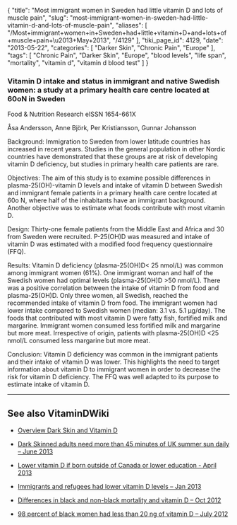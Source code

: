 {
    "title": "Most immigrant women in Sweden had little vitamin D and lots of muscle pain",
    "slug": "most-immigrant-women-in-sweden-had-little-vitamin-d-and-lots-of-muscle-pain",
    "aliases": [
        "/Most+immigrant+women+in+Sweden+had+little+vitamin+D+and+lots+of+muscle+pain+\u2013+May+2013",
        "/4129"
    ],
    "tiki_page_id": 4129,
    "date": "2013-05-22",
    "categories": [
        "Darker Skin",
        "Chronic Pain",
        "Europe"
    ],
    "tags": [
        "Chronic Pain",
        "Darker Skin",
        "Europe",
        "blood levels",
        "life span",
        "mortality",
        "vitamin d",
        "vitamin d blood test"
    ]
}


### Vitamin D intake and status in immigrant and native Swedish women: a study at a primary health care centre located at 60oN in Sweden

Food & Nutrition Research eISSN 1654-661X

Åsa Andersson, Anne Björk, Per Kristiansson, Gunnar Johansson

Background: Immigration to Sweden from lower latitude countries has increased in recent years. Studies in the general population in other Nordic countries have demonstrated that these groups are at risk of developing vitamin D deficiency, but studies in primary health care patients are rare.

Objectives: The aim of this study is to examine possible differences in plasma-25(OH)-vitamin D levels and intake of vitamin D between Swedish and immigrant female patients in a primary health care centre located at 60o N, where half of the inhabitants have an immigrant background. Another objective was to estimate what foods contribute with most vitamin D.

Design: Thirty-one female patients from the Middle East and Africa and 30 from Sweden were recruited. P-25(OH)D was measured and intake of vitamin D was estimated with a modified food frequency questionnaire (FFQ).

Results: Vitamin D deficiency (plasma-25(OH)D< 25 nmol/L) was common among immigrant women (61%). One immigrant woman and half of the Swedish women had optimal levels (plasma-25(OH)D >50 nmol/L). There was a positive correlation between the intake of vitamin D from food and plasma-25(OH)D. Only three women, all Swedish, reached the recommended intake of vitamin D from food. The immigrant women had lower intake compared to Swedish women (median: 3.1 vs. 5.1 μg/day). The foods that contributed with most vitamin D were fatty fish, fortified milk and margarine. Immigrant women consumed less fortified milk and margarine but more meat. Irrespective of origin, patients with plasma-25(OH)D <25 nmol/L consumed less margarine but more meat.

Conclusion: Vitamin D deficiency was common in the immigrant patients and their intake of vitamin D was lower. This highlights the need to target information about vitamin D to immigrant women in order to decrease the risk for vitamin D deficiency. The FFQ was well adapted to its purpose to estimate intake of vitamin D.

---

## See also VitaminDWiki

* [Overview Dark Skin and Vitamin D](/tags/overview-dark-skin-and-vitamin-d.html)

* [Dark Skinned adults need more than 45 minutes of UK summer sun daily – June 2013](/posts/dark-skinned-adults-need-more-than-45-minutes-of-uk-summer-sun-daily)

* [Lower vitamin D if born outside of Canada or lower education - April 2013](/posts/lower-vitamin-d-if-born-outside-of-canada-or-lower-education)

* [Immigrants and refugees had lower vitamin D levels – Jan 2013](/posts/immigrants-and-refugees-had-lower-vitamin-d-levels)

* [Differences in black and non-black mortality and vitamin D – Oct 2012](/posts/differences-in-black-and-non-black-mortality-and-vitamin-d)

* [98 percent of black women had less than 20 ng of vitamin D – July 2012](/posts/98-percent-of-black-women-had-less-than-20-ng-of-vitamin-d)